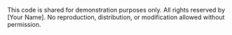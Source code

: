 This code is shared for demonstration purposes only.
All rights reserved by [Your Name]. No reproduction, distribution, or modification allowed without permission.
